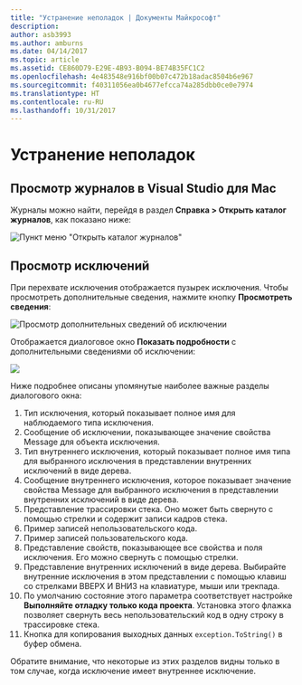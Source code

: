 ```yaml
---
title: "Устранение неполадок | Документы Майкрософт"
description: 
author: asb3993
ms.author: amburns
ms.date: 04/14/2017
ms.topic: article
ms.assetid: CE860D79-E29E-4B93-B094-BE74B35FC1C2
ms.openlocfilehash: 4e483548e916bf00b07c472b18adac8504b6e967
ms.sourcegitcommit: f40311056ea0b4677efcca74a285dbb0ce0e7974
ms.translationtype: HT
ms.contentlocale: ru-RU
ms.lasthandoff: 10/31/2017
---
```

# <a name="troubleshooting"></a>Устранение неполадок

## <a name="viewing-logs-in-visual-studio-for-mac"></a>Просмотр журналов в Visual Studio для Mac
 
Журналы можно найти, перейдя в раздел **Справка > Открыть каталог журналов**, как показано ниже:

![Пункт меню "Открыть каталог журналов"](media/troubleshooting-image1.png)

## <a name="viewing-exceptions"></a>Просмотр исключений

При перехвате исключения отображается пузырек исключения. Чтобы просмотреть дополнительные сведения, нажмите кнопку **Просмотреть сведения**:

![Просмотр дополнительных сведений об исключении](media/troubleshooting-image2.png)

Отображается диалоговое окно **Показать подробности** с дополнительными сведениями об исключении:

![](media/troubleshooting-image3.png)

Ниже подробнее описаны упомянутые наиболее важные разделы диалогового окна:

1. Тип исключения, который показывает полное имя для наблюдаемого типа исключения.
2. Сообщение об исключении, показывающее значение свойства Message для объекта исключения.
3. Тип внутреннего исключения, который показывает полное имя типа для выбранного исключения в представлении внутренних исключений в виде дерева.
4. Сообщение внутреннего исключения, которое показывает значение свойства Message для выбранного исключения в представлении внутренних исключений в виде дерева.
5. Представление трассировки стека. Оно может быть свернуто с помощью стрелки и содержит записи кадров стека.
6. Пример записей непользовательского кода.
7. Пример записей пользовательского кода.
8. Представление свойств, показывающее все свойства и поля исключения. Его можно свернуть с помощью стрелки.
9. Представление внутренних исключений в виде дерева. Выбирайте внутренние исключения в этом представлении с помощью клавиш со стрелками ВВЕРХ И ВНИЗ на клавиатуре, мыши или трекпада.
10. По умолчанию состояние этого параметра соответствует настройке **Выполняйте отладку только кода проекта**. Установка этого флажка позволяет свернуть весь непользовательский код в одну строку в трассировке стека.
11. Кнопка для копирования выходных данных `exception.ToString()` в буфер обмена.

Обратите внимание, что некоторые из этих разделов видны только в том случае, когда исключение имеет внутреннее исключение.